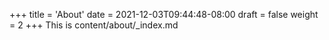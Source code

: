 +++
title = 'About'
date = 2021-12-03T09:44:48-08:00
draft = false
weight = 2
+++
This is content/about/_index.md
